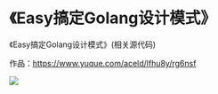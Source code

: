 # 《Easy搞定Golang设计模式》
《Easy搞定Golang设计模式》(相关源代码)


作品：https://www.yuque.com/aceld/lfhu8y/rg6nsf

![](https://cdn.nlark.com/yuque/0/2022/png/26269664/1656394279721-2b6a054b-b173-496e-b46f-1213e0ea031a.png?x-oss-process=image%2Fwatermark%2Ctype_d3F5LW1pY3JvaGVp%2Csize_48%2Ctext_5YiY5Li55YawQWNlbGQ%3D%2Ccolor_FFFFFF%2Cshadow_50%2Ct_80%2Cg_se%2Cx_10%2Cy_10%2Fresize%2Cw_1500%2Climit_0)
